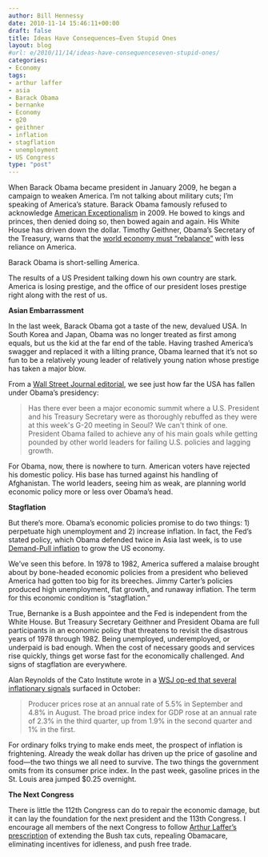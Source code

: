 ```yaml
---
author: Bill Hennessy
date: 2010-11-14 15:46:11+00:00
draft: false
title: Ideas Have Consequences—Even Stupid Ones
layout: blog
#url: e/2010/11/14/ideas-have-consequenceseven-stupid-ones/
categories:
- Economy
tags:
- arthur laffer
- asia
- Barack Obama
- bernanke
- Economy
- g20
- geithner
- inflation
- stagflation
- unemployment
- US Congress
type: "post"
---
```


When Barack Obama became president in January 2009, he began a campaign to weaken America. I’m not talking about military cuts; I’m speaking of America’s stature. Barack Obama famously refused to acknowledge [American Exceptionalism](https://www.realclearpolitics.com/articles/2009/10/26/promises_personality_cults_and_american_exceptionalism_98878.html) in 2009. He bowed to kings and princes, then denied doing so, then bowed again and again. His White House has driven down the dollar. Timothy Geithner, Obama’s Secretary of the Treasury, warns that the [world economy must “rebalance”](https://economictimes.indiatimes.com/news/international-business/Geithner-wants-rebalanced-world-economy-report/articleshow/6784960.cms) with less reliance on America.

 

Barack Obama is short-selling America. 

 

The results of a US President talking down his own country are stark. America is losing prestige, and the office of our president loses prestige right along with the rest of us.

 

**Asian Embarrassment**

 

In the last week, Barack Obama got a taste of the new, devalued USA. In South Korea and Japan, Obama was no longer treated as first among equals, but us the kid at the far end of the table. Having trashed America’s swagger and replaced it with a lilting prance, Obama learned that it’s not so fun to be a relatively young leader of relatively young nation whose prestige has taken a major blow.

 

From a [Wall Street Journal editorial](https://online.wsj.com/article/SB10001424052748704462704575609770024501384.html?mod=WSJ_Opinion_LEADTop), we see just how far the USA has fallen under Obama’s presidency:

 

>   
> 
> Has there ever been a major economic summit where a U.S. President and his Treasury Secretary were as thoroughly rebuffed as they were at this week's G-20 meeting in Seoul? We can't think of one. President Obama failed to achieve any of his main goals while getting pounded by other world leaders for failing U.S. policies and lagging growth.
> 
> 

 

For Obama, now, there is nowhere to turn. American voters have rejected his domestic policy. His base has turned against his handling of Afghanistan. The world leaders, seeing him as weak, are planning world economic policy more or less over Obama’s head. 

 

**Stagflation**

 

But there’s more. Obama’s economic policies promise to do two things: 1) perpetuate high unemployment and 2) increase inflation. In fact, the Fed’s stated policy, which Obama defended twice in Asia last week, is to use [Demand-Pull inflation](https://online.wsj.com/article/SB10001424052702303467004575574610003111250.html?KEYWORDS=bernanke) to grow the US economy.

 

We’ve seen this before. In 1978 to 1982, America suffered a malaise brought about by bone-headed economic policies from a president who believed America had gotten too big for its breeches. Jimmy Carter’s policies produced high unemployment, flat growth, and runaway inflation. The term for this economic condition is “stagflation.”

 

True, Bernanke is a Bush appointee and the Fed is independent from the White House. But Treasury Secretary Geithner and President Obama are full participants in an economic policy that threatens to revisit the disastrous years of 1978 through 1982. Being unemployed, underemployed, or underpaid is bad enough. When the cost of necessary goods and services rise quickly, things get worse fast for the economically challenged. And signs of stagflation are everywhere.

 

Alan Reynolds of the Cato Institute wrote in a [WSJ op-ed that several inflationary signals](https://online.wsj.com/article/SB10001424052702303467004575574610003111250.html?KEYWORDS=bernanke) surfaced in October:

 

>   
> 
> Producer prices rose at an annual rate of 5.5% in September and 4.8% in August. The broad price index for GDP rose at an annual rate of 2.3% in the third quarter, up from 1.9% in the second quarter and 1% in the first.
> 
> 

 

For ordinary folks trying to make ends meet, the prospect of inflation is frightening. Already the weak dollar has driven up the price of gasoline and food—the two things we all need to survive. The two things the government omits from its consumer price index. In the past week, gasoline prices in the St. Louis area jumped $0.25 overnight.

 

**The Next Congress**

 

There is little the 112th Congress can do to repair the economic damage, but it can lay the foundation for the next president and the 113th Congress. I encourage all members of the next Congress to follow [Arthur Laffer’s prescription](https://online.wsj.com/article/SB10001424052748703514904575602912888140050.html?KEYWORDS=arthur+laffer) of extending the Bush tax cuts, repealing Obamacare, eliminating incentives for idleness, and push free trade.
